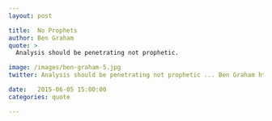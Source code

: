 ```yaml
---
layout: post

title:  No Prophets
author: Ben Graham
quote: >
  Analysis should be penetrating not prophetic.

image: /images/ben-graham-5.jpg
twitter: Analysis should be penetrating not prophetic ... Ben Graham http://quotes.stockflare.com/

date:   2015-06-05 15:00:00
categories: quote

---
```


